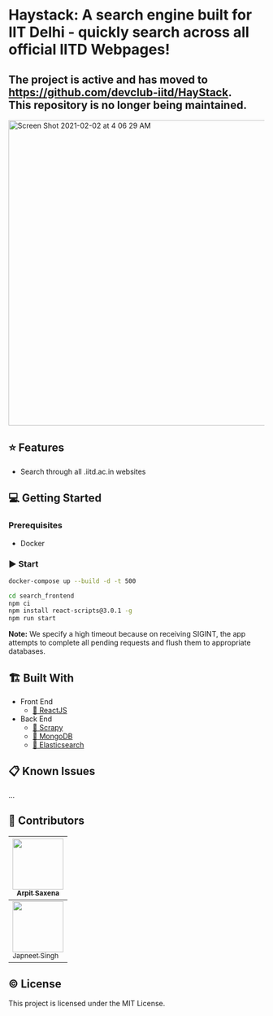 # Haystack: A search engine built for IIT Delhi - quickly search across all official IITD Webpages!

## The project is active and has moved to https://github.com/devclub-iitd/HayStack. <br> This repository is no longer being maintained. 

<img width="600" alt="Screen Shot 2021-02-02 at 4 06 29 AM" src="https://user-images.githubusercontent.com/54809290/106526743-233ac880-650c-11eb-96bb-583f5d2ffdc1.png">

## :star: Features

- Search through all .iitd.ac.in websites

## :computer: Getting Started

### Prerequisites
- Docker

### :arrow_forward: Start

```sh
docker-compose up --build -d -t 500

cd search_frontend
npm ci
npm install react-scripts@3.0.1 -g
npm run start
```

**Note:** We specify a high timeout because on receiving SIGINT, the app attempts to
complete all pending requests and flush them to appropriate databases.


## :building_construction: Built With

- Front End
  - [:link: ReactJS](https://github.com/facebook/react)
- Back End
  - [:link: Scrapy](https://github.com/scrapy/scrapy)
  - [:link: MongoDB](https://github.com/mongodb/mongo)
  - [:link: Elasticsearch](https://github.com/elastic/elasticsearch)


## :clipboard: Known Issues
...


<!-- ## Crawler working

We use a Scrapy Spider to crawl webpages, with the initial seed as iitd.ac.in.

We store all data related to pages we've crawled in a database using MongoDB. We
use Mongo instead of a simple text file or in memory array so we can resume our
crawl when we restart, scale better, and perhaps even re-crawl sites which were
crawled before a particular date. -->


## :busts_in_silhouette: Contributors
| [<img src="https://github.com/arpit-saxena.png" width="100px;"/>](https://github.com/arpit-saxena)<br/> [<sub>Arpit Saxena</sub>](https://github.com/arpit-saxena) |
| --- |
| [<img src="https://github.com/JapneetSingh5.png" width="100px;"/>](https://github.com/JapnneetSingh5)<br/> [<sub>Japneet Singh</sub>](https://github.com/japeetsingh5) |


## :copyright: License
This project is licensed under the MIT License.
